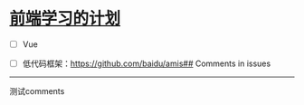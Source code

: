 # [前端学习的计划](https://github.com/EasonAssassin/blog_with_issues/issues/3)

- [ ] Vue
- [ ] 低代码框架：https://github.com/baidu/amis## Comments in issues


---

测试comments
